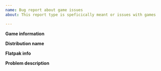 ```yaml
---
name: Bug report about game issues
about: This report type is speficically meant or issues with games

---
```


**Game information**
<!-- Name of the game or games that do not work -->

**Distribution name**
<!-- If your distribution is versioned, incldue the version. Also preferably last update time -->

**Flatpak info**
<!-- Flatpak version -->

**Problem description**
<!-- Explanation of the problem. Please attach log outputs as separate files so the issue history
     is faster to read through -->